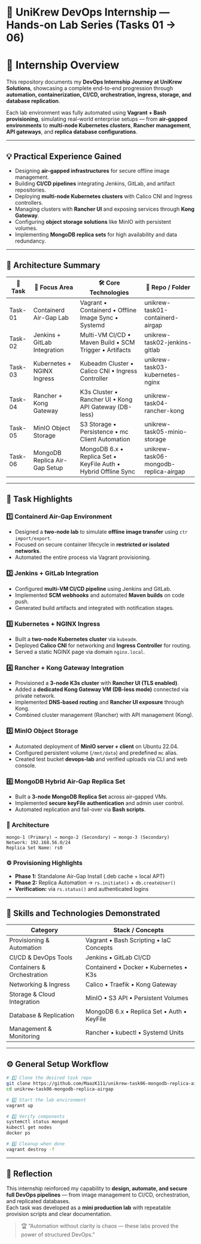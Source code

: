 # 🚀 UniKrew DevOps Internship — Hands-on Lab Series (Tasks 01 → 06)

# 📘 Internship Overview

This repository documents my **DevOps Internship Journey at UniKrew Solutions**, showcasing a complete end-to-end progression through **automation, containerization, CI/CD, orchestration, ingress, storage, and database replication**.

Each lab environment was fully automated using **Vagrant + Bash provisioning**, simulating real-world enterprise setups — from **air-gapped environments** to **multi-node Kubernetes clusters**, **Rancher management**, **API gateways**, and **replica database configurations**.

---

## 💡 Practical Experience Gained
- Designing **air-gapped infrastructures** for secure offline image management.
- Building **CI/CD pipelines** integrating Jenkins, GitLab, and artifact repositories.
- Deploying **multi-node Kubernetes clusters** with Calico CNI and Ingress controllers.
- Managing clusters with **Rancher UI** and exposing services through **Kong Gateway**.
- Configuring **object storage solutions** like MinIO with persistent volumes.
- Implementing **MongoDB replica sets** for high availability and data redundancy.

---

## 🧱 Architecture Summary
| 🧩 Task | 🎯 Focus Area | 🛠️ Core Technologies | 📁 Repo / Folder |
|----------|---------------|----------------------|------------------|
| Task-01 | Containerd Air-Gap Lab | Vagrant • Containerd • Offline Image Sync • Systemd | unikrew-task01-containerd-airgap |
| Task-02 | Jenkins + GitLab Integration | Multi-VM CI/CD • Maven Build • SCM Trigger • Artifacts | unikrew-task02-jenkins-gitlab |
| Task-03 | Kubernetes + NGINX Ingress | Kubeadm Cluster • Calico CNI • Ingress Controller | unikrew-task03-kubernetes-nginx |
| Task-04 | Rancher + Kong Gateway | K3s Cluster • Rancher UI • Kong API Gateway (DB-less) | unikrew-task04-rancher-kong |
| Task-05 | MinIO Object Storage | S3 Storage • Persistence • mc Client Automation | unikrew-task05-minio-storage |
| Task-06 | MongoDB Replica Air-Gap Setup | MongoDB 6.x • Replica Set • KeyFile Auth • Hybrid Offline Sync | unikrew-task06-mongodb-replica-airgap |

---

## 🧩 Task Highlights

### 1️⃣ Containerd Air-Gap Environment

- Designed a **two-node lab** to simulate **offline image transfer** using `ctr import/export`.
- Focused on secure container lifecycle in **restricted or isolated networks**.
- Automated the entire process via Vagrant provisioning.

### 2️⃣ Jenkins + GitLab Integration

- Configured **multi-VM CI/CD pipeline** using Jenkins and GitLab.
- Implemented **SCM webhooks** and automated **Maven builds** on code push.
- Generated build artifacts and integrated with notification stages.

### 3️⃣ Kubernetes + NGINX Ingress

- Built a **two-node Kubernetes cluster** via `kubeadm`.
- Deployed **Calico CNI** for networking and **Ingress Controller** for routing.
- Served a static NGINX page via domain `nginx.local`.

### 4️⃣ Rancher + Kong Gateway Integration

- Provisioned a **3-node K3s cluster** with **Rancher UI (TLS enabled)**.
- Added a **dedicated Kong Gateway VM (DB-less mode)** connected via private network.
- Implemented **DNS-based routing** and **Rancher UI exposure** through Kong.
- Combined cluster management (Rancher) with API management (Kong).

### 5️⃣ MinIO Object Storage

- Automated deployment of **MinIO server + client** on Ubuntu 22.04.
- Configured persistent volume (`/mnt/data`) and predefined `mc` alias.
- Created test bucket **devops-lab** and verified uploads via CLI and web console.


### 6️⃣ MongoDB Hybrid Air-Gap Replica Set

- Built a **3-node MongoDB Replica Set** across air-gapped VMs.
- Implemented **secure keyFile authentication** and admin user control.
- Automated replication and fail-over via **Bash scripts**.

### 🧱 Architecture
```
mongo-1 (Primary) → mongo-2 (Secondary) → mongo-3 (Secondary)
Network: 192.168.56.0/24
Replica Set Name: rs0
```

### ⚙️ Provisioning Highlights
- **Phase 1:** Standalone Air-Gap Install (.deb cache + local APT)
- **Phase 2:** Replica Automation → `rs.initiate()` + `db.createUser()`
- **Verification:** via `rs.status()` and authenticated logins

---

## 🧠 Skills and Technologies Demonstrated
| Category | Stack / Concepts |
|-----------|------------------|
| Provisioning & Automation | Vagrant • Bash Scripting • IaC Concepts |
| CI/CD & DevOps Tools | Jenkins • GitLab CI/CD |
| Containers & Orchestration | Containerd • Docker • Kubernetes • K3s |
| Networking & Ingress | Calico • Traefik • Kong Gateway |
| Storage & Cloud Integration | MinIO • S3 API • Persistent Volumes |
| Database & Replication | MongoDB 6.x • Replica Set • Auth • KeyFile |
| Management & Monitoring | Rancher • kubectl • Systemd Units |

---

## ⚙️ General Setup Workflow
```bash
# 1️⃣ Clone the desired task repo
git clone https://github.com/MaazK111/unikrew-task06-mongodb-replica-airgap.git
cd unikrew-task06-mongodb-replica-airgap

# 2️⃣ Start the lab environment
vagrant up

# 3️⃣ Verify components
systemctl status mongod
kubectl get nodes
docker ps

# 4️⃣ Cleanup when done
vagrant destroy -f
```

---

## 🧾 Reflection
This internship reinforced my capability to **design, automate, and secure full DevOps pipelines** — from image management to CI/CD, orchestration, and replicated databases.  
Each task was developed as a **mini production lab** with repeatable provision scripts and clear documentation.

> 🏆 “Automation without clarity is chaos — these labs proved the power of structured DevOps.”